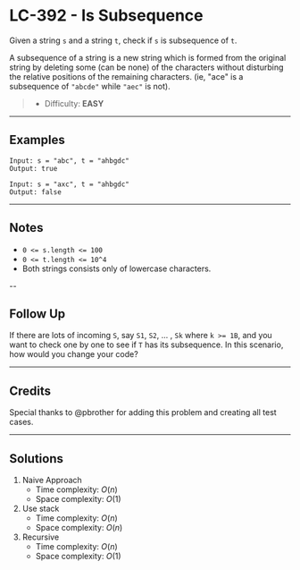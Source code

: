 # LC-392 - Is Subsequence

Given a string `s` and a string `t`, check if `s` is subsequence of `t`.

A subsequence of a string is a new string which is formed from the original string by deleting some (can be none) of the characters without disturbing the relative positions of the remaining characters. (ie, "ace" is a subsequence of `"abcde"` while `"aec"` is not).

> * Difficulty: **EASY**

---
## Examples

```
Input: s = "abc", t = "ahbgdc"
Output: true
```

```
Input: s = "axc", t = "ahbgdc"
Output: false
```

---
## Notes

* `0 <= s.length <= 100`
* `0 <= t.length <= 10^4`
* Both strings consists only of lowercase characters.

--
## Follow Up

If there are lots of incoming `S`, say `S1`, `S2`, ... , `Sk` where `k >= 1B`, and you want to check one by one to see if `T` has its subsequence. In this scenario, how would you change your code?

---
## Credits

Special thanks to @pbrother for adding this problem and creating all test cases.

---
## Solutions

1. Naive Approach
    * Time complexity: $O(n)$
    * Space complexity: $O(1)$
2. Use stack
    * Time complexity: $O(n)$
    * Space complexity: $O(n)$
3. Recursive
    * Time complexity: $O(n)$
    * Space complexity: $O(1)$
